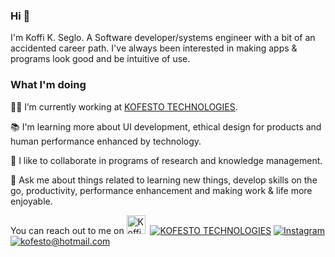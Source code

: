 
### Hi 👋

I'm Koffi K. Seglo. A Software developer/systems engineer with a bit of an accidented career path. I've always been interested in making apps & programs look good and be intuitive of use.

### What I'm doing 

👨‍💻 I’m currently working at [KOFESTO TECHNOLOGIES](https://www.kofestotech.com).

📚 I'm learning more about UI development, ethical design for products and human performance enhanced by technology.

🤝 I like to collaborate in programs of research and knowledge management.

💬 Ask me about things related to learning new things, develop skills on the go, productivity, performance enhancement and making work & life more enjoyable.

You can reach out to me on 
<a href="https://twitter.com/kofesto"><img height="30" src="https://github.com/WaylonWalker/WaylonWalker/blob/main/icon/twitter.png?raw=true" alt="Koffi Seglo's Twitter Profile"></a>&nbsp;
[![KOFESTO TECHNOLOGIES](https://img.shields.io/static/v1?label=kofestotech.com&message=%20&color=yellow&logo=&style=flat-square&logoColor=white)](https://www.kofestotech.com/)
[![Instagram](https://img.shields.io/static/v1?label=Instagram&message=%20&color=orange&logo=Instagram&style=flat-square&logoColor=white)](https://www.instagram.com/kofesto/)
[![kofesto@hotmail.com](https://img.shields.io/static/v1?label=kofesto@hotmail.com&message=%20&color=red&logo=gmail&style=flat-square&logoColor=white)](mailto:kofesto@hotmail.com)
<!--
**kofesto/kofesto** is a ✨ _special_ ✨ repository because its `README.md` (this file) appears on your GitHub profile.

Here are some ideas to get you started:

- 🔭 I’m currently working on ...
- 🌱 I’m currently learning ...
- 👯 I’m looking to collaborate on ...
- 🤔 I’m looking for help with ...
- 💬 Ask me about ...
- 📫 How to reach me: ...
- 😄 Pronouns: ...
- ⚡ Fun fact: ...
-->
